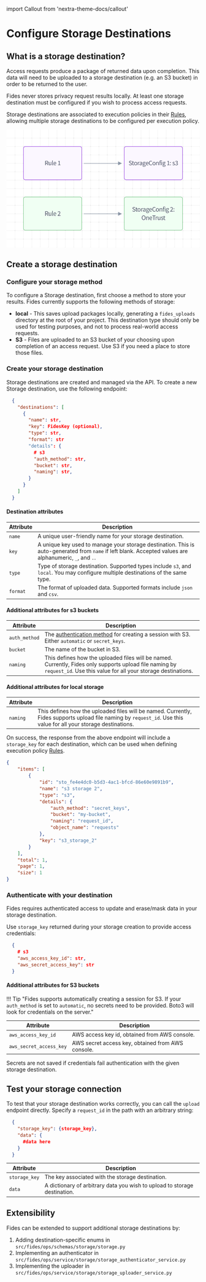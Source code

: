 import Callout from 'nextra-theme-docs/callout'

# Configure Storage Destinations

## What is a storage destination?
Access requests produce a package of returned data upon completion. This data will need to be uploaded to a storage destination (e.g. an S3 bucket) in order to be returned to the user.

<Callout>Fides never stores privacy request results locally. At least one storage destination must be configured if you wish to process access requests.</Callout>

Storage destinations are associated to execution policies in their [Rules](./execution_policies#add-a-rule), allowing multiple storage destinations to be configured per execution policy.

![Storage Destinations](../../../../public/assets/img/resources/storage_destinations.png "Storage Destinations")

## Create a storage destination
### Configure your storage method
To configure a Storage destination, first choose a method to store your results. Fides currently supports the following methods of storage:

- **local** - This saves upload packages locally, generating a `fides_uploads` directory at the root of your project. This destination type should only be used for testing purposes, and not to process real-world access requests.
- **S3** - Files are uploaded to an S3 bucket of your choosing upon completion of an access request. Use S3 if you need a place to store those files.


### Create your storage destination
Storage destinations are created and managed via the API. To create a new Storage destination, use the following endpoint:

```json
  {
    "destinations": [
      {
        "name": str,
        "key": FidesKey (optional),
        "type": str,
        "format": str
        "details": {
          # s3
          "auth_method": str,
          "bucket": str,
          "naming": str,
        }
      }
    ]
  }

```

#### Destination attributes
| Attribute | Description |
|---|---|
| `name` | A unique user-friendly name for your storage destination. |
| `key` | A unique key used to manage your storage destination. This is auto-generated from `name` if left blank. Accepted values are alphanumeric, `_`, and `.`. |
| `type` | Type of storage destination. Supported types include `s3`, and `local`. You may configure multiple destinations of the same type. |
| `format` | The format of uploaded data. Supported formats include `json` and `csv`. |

#### Additional attributes for s3 buckets
| Attribute | Description |
|---|---|
| `auth_method` | The [authentication method](#authentication) for creating a session with S3. Either `automatic` or `secret_keys`. |
| `bucket` | The name of the bucket in S3. |
| `naming` | This defines how the uploaded files will be named. Currently, Fides only supports upload file naming by `request_id`. Use this value for all your storage destinations. |

#### Additional attributes for local storage
| Attribute | Description |
|---|---|
| `naming` | This defines how the uploaded files will be named. Currently, Fides supports upload file naming by `request_id`. Use this value for all your storage destinations. |

On success, the response from the above endpoint will include a `storage_key` for each destination, which can be used when defining execution policy [Rules](./execution_policies#add-a-rule).

```json title="Example response"
{
    "items": [
        {
            "id": "sto_fe4e4dc0-b5d3-4ac1-bfcd-86e60e9891b9",
            "name": "s3 storage 2",
            "type": "s3",
            "details": {
                "auth_method": "secret_keys",
                "bucket": "my-bucket",
                "naming": "request_id",
                "object_name": "requests"
            },
            "key": "s3_storage_2"
        }
    ],
    "total": 1,
    "page": 1,
    "size": 1
}
```

### Authenticate with your destination
Fides requires authenticated access to update and erase/mask data in your storage destination. 

Use `storage_key` returned during your storage creation to provide access credentials:

```json title="<code>PUT {host}/api/v1/storage/config/{storage_key}/secret</code>"
  {
    # s3
    "aws_access_key_id": str,
    "aws_secret_access_key": str
  }

```

#### Additional attributes for S3 buckets
!!! Tip "Fides supports automatically creating a session for S3. If your `auth_method` is set to `automatic`, no secrets need to be provided. Boto3 will look for credentials on the server."

| Attribute | Description |
|---|---|
| `aws_access_key_id` | AWS access key id, obtained from AWS console. |
| `aws_secret_access_key` | AWS secret access key, obtained from AWS console. |

Secrets are not saved if credentials fail authentication with the given storage destination.

## Test your storage connection

To test that your storage destination works correctly, you can call the `upload` endpoint directly. Specify a `request_id` in the path with an arbitrary string:

```json title="<code>PUT {host}/api/v1/storage/{request_id}</code>"
  {
    "storage_key": {storage_key},
    "data": {
      #data here
    }
  }

```

| Attribute | Description |
|---|---|
| `storage_key` | The key associated with the storage destination. |
| `data` | A dictionary of arbitrary data you wish to upload to storage destination. |


## Extensibility
Fides can be extended to support additional storage destinations by:

1. Adding destination-specific enums in `src/fides/ops/schemas/storage/storage.py`
2. Implementing an authenticator in `src/fides/ops/service/storage/storage_authenticator_service.py`
3. Implementing the uploader in `src/fides/ops/service/storage/storage_uploader_service.py`
